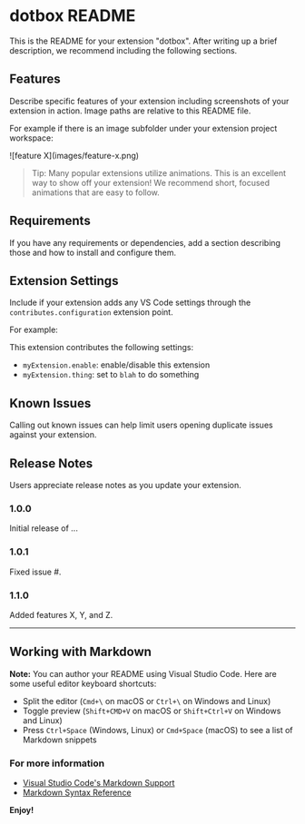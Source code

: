 # dotbox README

This is the README for your extension "dotbox". After writing up a brief description, we recommend including the following sections.

## Features

Describe specific features of your extension including screenshots of your extension in action. Image paths are relative to this README file.

For example if there is an image subfolder under your extension project workspace:

\!\[feature X\]\(images/feature-x.png\)

> Tip: Many popular extensions utilize animations. This is an excellent way to show off your extension! We recommend short, focused animations that are easy to follow.

## Requirements

If you have any requirements or dependencies, add a section describing those and how to install and configure them.

## Extension Settings

Include if your extension adds any VS Code settings through the `contributes.configuration` extension point.

For example:

This extension contributes the following settings:

-   `myExtension.enable`: enable/disable this extension
-   `myExtension.thing`: set to `blah` to do something

## Known Issues

Calling out known issues can help limit users opening duplicate issues against your extension.

## Release Notes

Users appreciate release notes as you update your extension.

### 1.0.0

Initial release of ...

### 1.0.1

Fixed issue #.

### 1.1.0

Added features X, Y, and Z.

---

## Working with Markdown

**Note:** You can author your README using Visual Studio Code. Here are some useful editor keyboard shortcuts:

-   Split the editor (`Cmd+\` on macOS or `Ctrl+\` on Windows and Linux)
-   Toggle preview (`Shift+CMD+V` on macOS or `Shift+Ctrl+V` on Windows and Linux)
-   Press `Ctrl+Space` (Windows, Linux) or `Cmd+Space` (macOS) to see a list of Markdown snippets

### For more information

-   [Visual Studio Code's Markdown Support](http://code.visualstudio.com/docs/languages/markdown)
-   [Markdown Syntax Reference](https://help.github.com/articles/markdown-basics/)

**Enjoy!**
